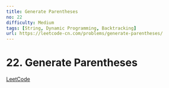```yaml
---
title: Generate Parentheses
no: 22
difficulty: Medium
tags: [String, Dynamic Programming, Backtracking]
url: https://leetcode-cn.com/problems/generate-parentheses/
---
```


# 22. Generate Parentheses

[LeetCode](https://leetcode-cn.com/problems/generate-parentheses/)

